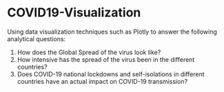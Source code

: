 # COVID19-Visualization

Using data visualization techniques such as Plotly to answer the following analytical questions:
1) How does the Global Spread of the virus look like? 
2) How intensive has the spread of the virus been in the different countries?
3) Does COVID-19 national lockdowns and self-isolations in different countries have an actual impact on COVID-19 transmission?
